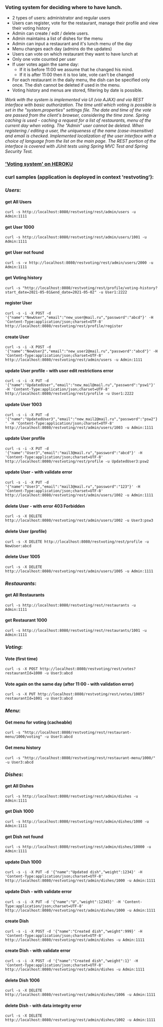 ### Voting system for deciding where to have lunch.
* 2 types of users: administrator and regular users
* Users can register, vote for the restaurant, manage their profile and view their voting history
* Admin can create / edit / delete users.
* Admin maintains a list of dishes for the menu
* Admin can input a restaurant and it's lunch menu of the day
* Menu changes each day (admins do the updates)
* Users can vote on which restaurant they want to have lunch at
* Only one vote counted per user
* If user votes again the same day:
  - If it is before 11:00 we assume that he changed his mind.
  - If it is after 11:00 then it is too late, vote can't be changed
* For each restaurant in the daily menu, the dish can be specified only once. The dish cannot be deleted if used in the menu.
* Voting history and menus are stored, filtering by date is possible.

_Work with the system is implemented via UI (via AJAX) and via REST interface with basic authorization.
The time until which voting is possible is set in the "system.properties" settings file. The date and time of the vote are passed from the client's browser, considering the time zone.
Spring caching is used - caching a request for a list of restaurants, menu of the current day when voting.
The "Admin" user cannot be deleted. When registering / editing a user, the uniqueness of the name (case-insensitive) and email is checked.
Implemented localization of the user interface with a choice of language from the list on the main page.
The REST portion of the interface is covered with JUnit tests using Spring MVC Test and Spring Security Test._

### __['Voting system' on HEROKU](http://restvoting.herokuapp.com/)__


### __curl samples__ (application is deployed in context 'restvoting'):

### _Users_:

#### get All Users
`curl -s http://localhost:8080/restvoting/rest/admin/users -u Admin:1111`

#### get User 1000
`curl -s http://localhost:8080/restvoting/rest/admin/users/1001 -u Admin:1111`

#### get User not found
`curl -s -v http://localhost:8080/restvoting/rest/admin/users/2000 -u Admin:1111`

#### get Voting history
`curl -s "http://localhost:8080/restvoting/rest/profile/voting-history?start_date=2021-05-01&end_date=2021-05-02" -u User1:2222`

#### register User
`curl -s -i -X POST -d '{"name":"NewUser","email":"new_user@mail.ru","password":"abcd"}' -H 'Content-Type:application/json;charset=UTF-8' http://localhost:8080/restvoting/rest/profile/register`

#### create User
`curl -s -i -X POST -d '{"name":"NewUser2","email":"new_user2@mail.ru","password":"abcd"}' -H 'Content-Type:application/json;charset=UTF-8' http://localhost:8080/restvoting/rest/admin/users -u Admin:1111`

#### update User profile -  with user edit restrictions error
`curl -s -i -X PUT -d '{"name":"UpdatedUser","email":"new_mail@mail.ru","password":"psw1"}' -H 'Content-Type:application/json;charset=UTF-8' http://localhost:8080/restvoting/rest/profile -u User1:2222`

#### update User 1003
`curl -s -i -X PUT -d '{"name":"UpdatedUser3","email":"new_mail2@mail.ru","password":"psw2"}' -H 'Content-Type:application/json;charset=UTF-8' http://localhost:8080/restvoting/rest/admin/users/1003 -u Admin:1111`

#### update User profile
`curl -s -i -X PUT -d '{"name":"User3","email":"mail3@mail.ru","password":"abcd"}' -H 'Content-Type:application/json;charset=UTF-8' http://localhost:8080/restvoting/rest/profile -u UpdatedUser3:psw2`

#### update User - with validate error
`curl -s -i -X PUT -d '{"name":"User3","email":"mail3@mail.ru","password":"123"}' -H 'Content-Type:application/json;charset=UTF-8' http://localhost:8080/restvoting/rest/admin/users/1002 -u Admin:1111`

#### delete User - with error 403 Forbidden
`curl -s -X DELETE http://localhost:8080/restvoting/rest/admin/users/1002 -u User3:psw3`

#### delete User (profile)
`curl -s -X DELETE http://localhost:8080/restvoting/rest/profile -u NewUser:abcd`

#### delete User 1005
`curl -s -X DELETE http://localhost:8080/restvoting/rest/admin/users/1005 -u Admin:1111`



### _Restaurants_:

#### get All Restaurants
`curl -s http://localhost:8080/restvoting/rest/restaurants -u Admin:1111`

#### get Restaurant 1000
`curl -s http://localhost:8080/restvoting/rest/restaurants/1001 -u Admin:1111`



### _Voting_:

#### Vote (first time)
`curl -s -X POST http://localhost:8080/restvoting/rest/votes?restaurantId=1000 -u User3:abcd`

#### Vote again on the same day (after 11:00 - with validation error)
`curl -s -X PUT http://localhost:8080/restvoting/rest/votes/1005?restaurantId=1001 -u User3:abcd`



### _Menu_:

#### Get menu for voting (cacheable)
`curl -s "http://localhost:8080/restvoting/rest/restaurant-menu/1000/voting" -u User3:abcd`

#### Get menu history
`curl -s "http://localhost:8080/restvoting/rest/restaurant-menu/1000/" -u User3:abcd`



### _Dishes_:

#### get All Dishes
`curl -s http://localhost:8080/restvoting/rest/admin/dishes -u Admin:1111`

#### get Dish 1000
`curl -s http://localhost:8080/restvoting/rest/admin/dishes/1000 -u Admin:1111`

#### get Dish not found
`curl -s http://localhost:8080/restvoting/rest/admin/dishes/10000 -u Admin:1111`

#### update Dish 1000
`curl -s -i -X PUT -d '{"name":"Updated dish","weight":1234}' -H 'Content-Type:application/json;charset=UTF-8' http://localhost:8080/restvoting/rest/admin/dishes/1000 -u Admin:1111`

#### update Dish - with validate error
`curl -s -i -X PUT -d '{"name":"U","weight":12345}' -H 'Content-Type:application/json;charset=UTF-8' http://localhost:8080/restvoting/rest/admin/dishes/1000 -u Admin:1111`

#### create Dish
`curl -s -i -X POST -d '{"name":"Created dish","weight":999}' -H 'Content-Type:application/json;charset=UTF-8' http://localhost:8080/restvoting/rest/admin/dishes -u Admin:1111`

#### create Dish - with validate error
`curl -s -i -X POST -d '{"name":"Created dish","weight":1}' -H 'Content-Type:application/json;charset=UTF-8' http://localhost:8080/restvoting/rest/admin/dishes -u Admin:1111`

#### delete Dish 1006
`curl -s -X DELETE http://localhost:8080/restvoting/rest/admin/dishes/1006 -u Admin:1111`

#### delete Dish - with data integrity error
`curl -s -X DELETE http://localhost:8080/restvoting/rest/admin/dishes/1002 -u Admin:1111`